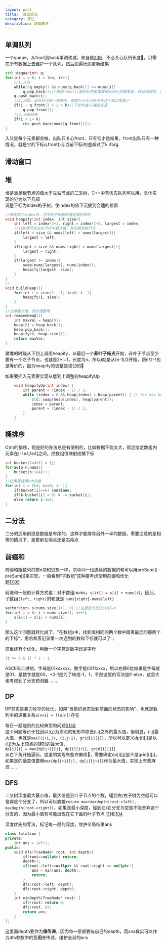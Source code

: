 ```yaml
---
layout: post
title:  基础算法
category: 算法
description: 基础算法
---
```


## 单调队列
一个queue，从front到back单调递减，来自题[239](https://leetcode.cn/problems/sliding-window-maximum/description/?envType=study-plan-v2&envId=top-100-liked)，不必关心队列长度:frog:，只需在所有数据上去维护一个队列，然后边遍历边更新结果
```c++
std::deque<int> q;
for(int i = 0; i < len; i++){
    //1.入队
    while(!q.empty() && nums[q.back()] <= nums[i])
        q.pop_back();//要把nums[i]放到队列里需要把比他小的都拿走，保证单调性，同时这些没有机会成为最大值，
    q.push_back(i);
    //2.出队，出队列只有一种情况，就是front已经不在这个窗口里面了
    if(i - q.front() + 1 > k)//下标作差+1就是长度
        q.pop_front();
    //3.记录结果
    if(i + 1> k)
        res.push_back(nums[q.front()]);
}
```

入队是每个元素都会做，出队只关心front，只有它才是结果，front出队只有一种情况，就是它的下标q.front()与当前下标i的差超过了k :forg:  


## 滑动窗口

## 堆
堆是满足根节点的值大于左右节点的二叉树，C++中有优先队列可以用，具体实现的分为以下几部  
调整下标为index的子树，使index的值下沉放到合适的位置
```c++
//假定除了index外，它所有子树都是满足堆性质的
void heapify(int index, int size){
    int left = index*2+1, right = index*2+2, largest = index;
    //找到根节点左右节点中最大值，并交换到根节点
    if(left < size && nums[left] > nums[largest]){
        largest = left;
    }
    if(right < size && nums[right] > nums[largest]){
        largest = right;
    }
    if(largest != index){
        swap(nums[largest], nums[index]);
        heapify(largest, size);
    }
}
//
void buildHeap(){
    for(int i = size/2 - 1; i>=0; i--){
        heapify(i, size);
    }
}
//去掉最大值，然后调整堆
int removeHead(){
    int maxVal = heap[0];
    heap[0] = heap.back();
    heap.pop_back();
    heapify(0, heap.size());
    return maxVal;
}
```
建堆的时候从下到上调用heapify，从最后一个**非叶子结点**开始，非叶子节点至少要有一个左子节点，也就是2*i+1，长度为n，所以i就是从(n-1)/2开始，跟n/2-1也是等价的，因为heapify的调整是递归的:frog:

如果要插入元素要实现从低到上调整的heapifyUp
```c++
    void heapifyUp(int index) {
        int parent = (index - 1) / 2;
        while (index > 0 && heap[index] > heap[parent]) { // for max heap (use < for min heap)
            std::swap(heap[index], heap[parent]);
            index = parent;
            parent = (index - 1) / 2;
        }
    }
```

## 桶排序
O(n)的排序，但是好的办法总是有限制的，比如数据不能太大，假定给定数组内元素在[-1e4,1e4]之间，把数组值映射成桶下标
```c++
int bucket[2e4+1] = {};
for(auto n:nums){
    bucket[n+1e4]++;
}
//如果要找第k大的数
for(int i = 2e4; i>=0; i--){
    if(bucket[i]==0) continue;
    if(k-bucket[i] > 0) k -= bucket[i];
    else return i-1e4;
}
```

## 二分法
二分的适用前提是数据是有序的，这样才能排除另外一半的数据，需要注意的是相等的情况下，是更新左端点还是右端点

## 前缀和
前缀和跟数列的前n项和思想一样，求中间一段连续的数据的和可以用preSum[i]-preSum[j]来实现，一般看到“子数组”这种要考虑使用前缀和优化  
题[17.05](https://leetcode.cn/problems/find-longest-subarray-lcci/description/)

前缀和一般的计算方式是：对于数组nums，`s[i+1] = s[i] + nums[i]`，因此，子数组`[left, right)`的和就是  `nums[right]-nums[left]`
```c++
vector<int> s(nums.size()+1, 0);//这里目的是让s[0]=0
for(int i = 0; i < nums.size(); i++){
    s[i+1] = s[i] + nums[i];
}
```
那么这个问题就转化成了，“在数组s中，找到值相同的两个数中距离最远的那两个的下标”，用哈希表记录第一次遇到的数和下标就可以了；

这里还有个优化，判断一个字符是数字还是字母
```c++
(c >> 6 & 1) * 2 - 1
```
ASCII码二进制，字母是01xxxxxx，数字是0011xxxx，所以右移6位如果是字母就是01，是数字就是00，*2-1是为了转成-1，1，不然这里的写法是if-else，这里大佬考虑到了分支预测器……，

## DP
DP其实是暴力枚举的优化，如果“当前的状态受到前面的状态的影响”，也就是数列中的递推关系`a[n+1] = f(a[n])`存在

每日一题碰到的比较典型的问题[3148](https://leetcode.cn/problems/maximum-difference-score-in-a-grid/description/?envType=daily-question&envId=2024-08-15)  
这个问题等价于找到以(i,j)为顶点的矩形中除去(i,j)之外的最大值，很明显，(i,j)最大值，也就是`max{(i+1,j), (i,j+1), grid[i][j]}`，所以可以定义dp[i][j]是以(i,j)为左上顶点的矩形的最大值，  
`dp[i][j] = max{dp[i+1][j], dp[i][j+1], grid[i][j]}`  
从右下角开始遍历，这里的实现有些许麻烦:frog:，需要确定dp[i][j]是不是grid[i][j]，如果是的话差值要用`max{dp[i+1][j], dp[i][j+1]}`作为最大值，实现上有些麻烦……

## DFS
二叉树深度最大最小值，最大值是到叶子节点的个数，碰到左/右子树为空就可以舍弃这个分支了，所以可以直接`return max(maxdepth(root->left), maxdepth(root->right))`，如果是最小深度，碰到左/右分支为空是不能舍弃这个分支的，因为最小值有可能出现在它下面的叶子节点
[111](https://leetcode.cn/problems/minimum-depth-of-binary-tree/description/)和[104](https://leetcode.cn/problems/maximum-depth-of-binary-tree/description/)

深度优先的写法，标记每一层的深度，维护全局结果ans
```c++
class Solution {
private:
    int ans = 1e5+1;
public:
    void dfs(TreeNode* root, int depth){
        if(root==nullptr) return;
        depth++;
        if(root->left==nullptr && root->right == nullptr){
            ans = min(ans, depth);
            return;
        }
        dfs(root->left, depth);
        dfs(root->right, depth);
    }
    int minDepth(TreeNode* root) {
        if(!root) return 0;
        dfs(root, 0);
        return ans;
    }
};
```
这里面depth要作为**值传递**，因为每一层都要有自己的depth，而ans其实可以作为dfs参数中的**引用**来传递，维护全局的ans